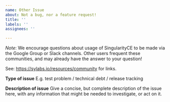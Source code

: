 ```yaml
---
name: Other Issue
about: Not a bug, nor a feature request!
title: ''
labels: ''
assignees: ''

---
```


*Note*: We encourage questions about usage of SingularityCE to be made via the Google Group or Slack channels. Other users frequent these communities, and may already have the answer to your question!

See: https://sylabs.io/resources/community for links.

**Type of issue**
E.g. test problem / technical debt / release tracking

**Description of issue**
Give a concise, but complete description of the issue here, with any information that might be needed to investigate, or act on it.
